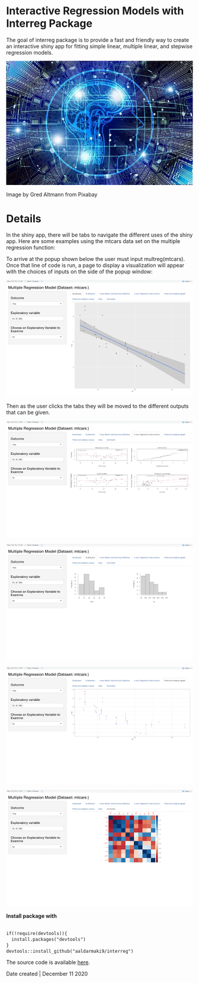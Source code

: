 # Interactive Regression Models with Interreg Package 

The goal of interreg package is to provide a fast and friendly way to create an interactive shiny app for fitting simple linear, multiple linear, and stepwise regression models.

![ ](ai.jpg)

Image by Gred Altmann from Pixabay

 
# Details

In the shiny app, there will be tabs to navigate the different uses of the shiny app. Here are some examples using the mtcars data set on the multiple regression function:

To arrive at the popup shown below the user must input multreg(mtcars).
Once that line of code is run, a page to display a visualization will appear with the choices of inputs on the side of the popup window:

![ ](sp.png)

Then as the user clicks the tabs they will be moved to the different outputs that can be given.

![ ](ap.png)

![ ](dt.png)

![ ](fg.png)

![ ](corr.png)

**Install package with**

```{r}

if(!require(devtools)){
  install.packages("devtools")
}
devtools::install_github("aaldarmaki9/interreg")

```

The source code is available [here](https://github.com/aaldarmaki9/interreg).




Date created | December 11 2020





